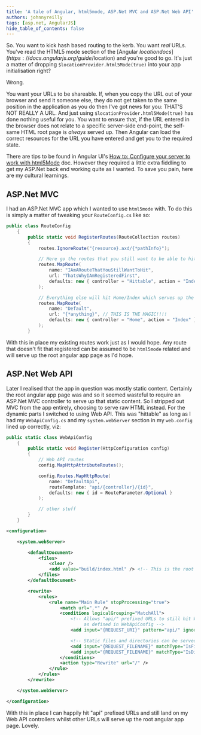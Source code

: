 ```yaml
---
title: 'A tale of Angular, html5mode, ASP.Net MVC and ASP.Net Web API'
authors: johnnyreilly
tags: [asp.net, AngularJS]
hide_table_of_contents: false
---
```


So. You want to kick hash based routing to the kerb. You want _real_ URLs. You've read the HTML5 mode section of the [Angular $location docs](https://docs.angularjs.org/guide/$location) and you're good to go. It's just a matter of dropping `$locationProvider.html5Mode(true)` into your app initialisation right?

Wrong.

<!--truncate-->

You want your URLs to be shareable. If, when you copy the URL out of your browser and send it someone else, they do not get taken to the same position in the application as you do then I've got news for you: THAT'S NOT REALLY A URL. And just using `$locationProvider.html5Mode(true)` has done nothing useful for you. You want to ensure that, if the URL entered in the browser does not relate to a specific server-side end-point, the self-same HTML root page is _always_ served up. Then Angular can load the correct resources for the URL you have entered and get you to the required state.

There are tips to be found in Angular UI's [How to: Configure your server to work with html5Mode](https://github.com/angular-ui/ui-router/wiki/Frequently-Asked-Questions#how-to-configure-your-server-to-work-with-html5mode) doc. However they required a little extra fiddling to get my ASP.Net back end working quite as I wanted. To save you pain, here are my cultural learnings.

## ASP.Net MVC

I had an ASP.Net MVC app which I wanted to use `html5mode` with. To do this is simply a matter of tweaking your `RouteConfig.cs` like so:

```cs
public class RouteConfig
    {
        public static void RegisterRoutes(RouteCollection routes)
        {
            routes.IgnoreRoute("{resource}.axd/{*pathInfo}");

            // Here go the routes that you still want to be able to hit
            routes.MapRoute(
                name: "IAmARouteThatYouStillWantToHit",
                url: "ThatsWhyIAmRegisteredFirst",
                defaults: new { controller = "Hittable", action = "Index" }
            );

            // Everything else will hit Home/Index which serves up the root angular app page
            routes.MapRoute(
                name: "Default",
                url: "{*anything}", // THIS IS THE MAGIC!!!!
                defaults: new { controller = "Home", action = "Index" }
            );
        }
```

With this in place my existing routes work just as I would hope. Any route that doesn't fit that registered can be assumed to be `html5mode` related and will serve up the root angular app page as I'd hope.

## ASP.Net Web API

Later I realised that the app in question was mostly static content. Certainly the root angular app page was and so it seemed wasteful to require an ASP.Net MVC controller to serve up that static content. So I stripped out MVC from the app entirely, choosing to serve raw HTML instead. For the dynamic parts I switched to using Web API. This was "hittable" as long as I had my `WebApiConfig.cs` and my `system.webServer` section in my `web.config` lined up correctly, viz:

```cs
public static class WebApiConfig
    {
        public static void Register(HttpConfiguration config)
        {
            // Web API routes
            config.MapHttpAttributeRoutes();

            config.Routes.MapHttpRoute(
                name: "DefaultApi",
                routeTemplate: "api/{controller}/{id}",
                defaults: new { id = RouteParameter.Optional }
            );

            // other stuff
        }
    }
```

```xml
<configuration>

    <system.webServer>

        <defaultDocument>
            <files>
                <clear />
                <add value="build/index.html" /> <!-- This is the root document for the Angular app -->
            </files>
        </defaultDocument>

        <rewrite>
            <rules>
                <rule name="Main Rule" stopProcessing="true">
                    <match url=".*" />
                    <conditions logicalGrouping="MatchAll">
                        <!-- Allows "api/" prefixed URLs to still hit Web API controllers
                             as defined in WebApiConfig -->
                        <add input="{REQUEST_URI}" pattern="api/" ignoreCase="true" negate="true" />

                        <!-- Static files and directories can be served so partials etc can be loaded -->
                        <add input="{REQUEST_FILENAME}" matchType="IsFile" negate="true" />
                        <add input="{REQUEST_FILENAME}" matchType="IsDirectory" negate="true" />
                    </conditions>
                    <action type="Rewrite" url="/" />
                </rule>
            </rules>
        </rewrite>

    </system.webServer>

</configuration>
```

With this in place I can happily hit "api" prefixed URLs and still land on my Web API controllers whilst other URLs will serve up the root angular app page. Lovely.
